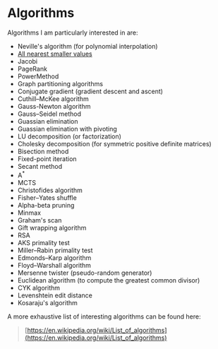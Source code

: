 # Algorithms

Algorithms I am particularly interested in are:


- Neville's algorithm (for polynomial interpolation)
- [All nearest smaller values](https://en.wikipedia.org/wiki/All_nearest_smaller_values#CITEREFBerkmanSchieberVishkin1993)
- Jacobi
- PageRank
- PowerMethod
- Graph partitioning algorithms
- Conjugate gradient (gradient descent and ascent)
- Cuthill–McKee algorithm
- Gauss-Newton algorithm
- Gauss–Seidel method
- Guassian elimination
- Guassian elimination with pivoting
- LU decomposition (or factorization)
- Cholesky decomposition (for symmetric positive definite matrices)
- Bisection method
- Fixed-point iteration
- Secant method
- A<sup>*</sup>
- MCTS
- Christofides algorithm
- Fisher–Yates shuffle
- Alpha-beta pruning
- Minmax
- Graham's scan
- Gift wrapping algorithm 
- RSA
- AKS primality test
- Miller–Rabin primality test
- Edmonds–Karp algorithm
- Floyd–Warshall algorithm
- Mersenne twister (pseudo-random generator)
- Euclidean algorithm (to compute the greatest common divisor)
- CYK algorithm
- Levenshtein edit distance
- Kosaraju's algorithm

A more exhaustive list of interesting algorithms can be found here:

> [https://en.wikipedia.org/wiki/List_of_algorithms](https://en.wikipedia.org/wiki/List_of_algorithms)